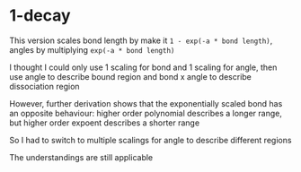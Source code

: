# 1-decay
This version scales bond length by make it `1 - exp(-a * bond length)`, angles by multiplying `exp(-a * bond length)`

I thought I could only use 1 scaling for bond and 1 scaling for angle, then use angle to describe bound region and bond x angle to describe dissociation region

However, further derivation shows that the exponentially scaled bond has an opposite behaviour: higher order polynomial describes a longer range, but higher order expoent describes a shorter range

So I had to switch to multiple scalings for angle to describe different regions

The understandings are still applicable
